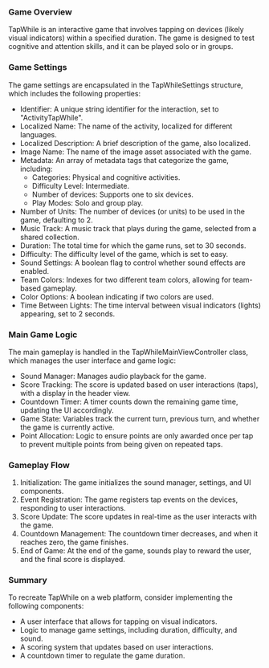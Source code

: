 ### **Game Overview**

TapWhile is an interactive game that involves tapping on devices (likely visual indicators) within a specified duration. The game is designed to test cognitive and attention skills, and it can be played solo or in groups.

### **Game Settings**

The game settings are encapsulated in the TapWhileSettings structure, which includes the following properties:

* Identifier: A unique string identifier for the interaction, set to "ActivityTapWhile".  
* Localized Name: The name of the activity, localized for different languages.  
* Localized Description: A brief description of the game, also localized.  
* Image Name: The name of the image asset associated with the game.  
* Metadata: An array of metadata tags that categorize the game, including:  
  * Categories: Physical and cognitive activities.  
  * Difficulty Level: Intermediate.  
  * Number of devices: Supports one to six devices.  
  * Play Modes: Solo and group play.  
* Number of Units: The number of devices (or units) to be used in the game, defaulting to 2\.  
* Music Track: A music track that plays during the game, selected from a shared collection.  
* Duration: The total time for which the game runs, set to 30 seconds.  
* Difficulty: The difficulty level of the game, which is set to easy.  
* Sound Settings: A boolean flag to control whether sound effects are enabled.  
* Team Colors: Indexes for two different team colors, allowing for team-based gameplay.  
* Color Options: A boolean indicating if two colors are used.  
* Time Between Lights: The time interval between visual indicators (lights) appearing, set to 2 seconds.

### **Main Game Logic**

The main gameplay is handled in the TapWhileMainViewController class, which manages the user interface and game logic:

* Sound Manager: Manages audio playback for the game.  
* Score Tracking: The score is updated based on user interactions (taps), with a display in the header view.  
* Countdown Timer: A timer counts down the remaining game time, updating the UI accordingly.  
* Game State: Variables track the current turn, previous turn, and whether the game is currently active.  
* Point Allocation: Logic to ensure points are only awarded once per tap to prevent multiple points from being given on repeated taps.

### **Gameplay Flow**

1. Initialization: The game initializes the sound manager, settings, and UI components.  
2. Event Registration: The game registers tap events on the devices, responding to user interactions.  
3. Score Update: The score updates in real-time as the user interacts with the game.  
4. Countdown Management: The countdown timer decreases, and when it reaches zero, the game finishes.  
5. End of Game: At the end of the game, sounds play to reward the user, and the final score is displayed.

### **Summary**

To recreate TapWhile on a web platform, consider implementing the following components:

* A user interface that allows for tapping on visual indicators.  
* Logic to manage game settings, including duration, difficulty, and sound.  
* A scoring system that updates based on user interactions.  
* A countdown timer to regulate the game duration.


